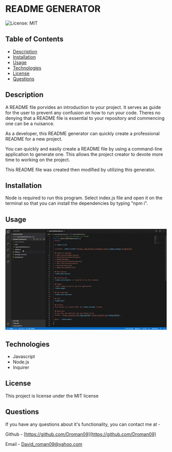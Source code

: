   # README GENERATOR

  ![License: MIT](https://img.shields.io/badge/license-MIT-brightgreen)

  ## Table of Contents 
  * [Description](#description)
  * [Installation](#installments)
  * [Usage](#usage)
  * [Technologies](#technologies)
  * [License](#license)
  * [Questions](#questions)

  ## Description
  A README file porvides an introduction to your project. It serves as guide for the user to prevent any confusion on how to run your code. Theres no denying that a README file is essential to your repository and commencing one can be a nuisance. 

  As a developer, this README generator can quickly create a professional README for a new project.
  
  You can quickly and easily create a README file by using a command-line application to generate one. This allows the project creator to devote more time to working on the project.

  This README file was created then modified by utilizing this generator. 

  

  ## Installation
  Node is required to run this program. Select index.js file and open it on the terminal so that you can install the dependencies by typing "npm i".

  ## Usage 
  
  ![GIF](README_gif.gif)

  ## Technologies

  * Javascript
  * Node.js
  * Inquirer


  ## License
  This project is license under the MIT license 

  ## Questions
  If you have any questions about it's functionality, you can contact me at -

  Github - [https://github.com/Droman09](https://github.com/Droman09)

  Email - David_roman09@yahoo.com
